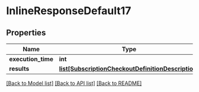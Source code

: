 # InlineResponseDefault17

## Properties
Name | Type | Description | Notes
------------ | ------------- | ------------- | -------------
**execution_time** | **int** |  | 
**results** | [**list[SubscriptionCheckoutDefinitionDescription]**](SubscriptionCheckoutDefinitionDescription.md) |  | 

[[Back to Model list]](../README.md#documentation-for-models) [[Back to API list]](../README.md#documentation-for-api-endpoints) [[Back to README]](../README.md)

